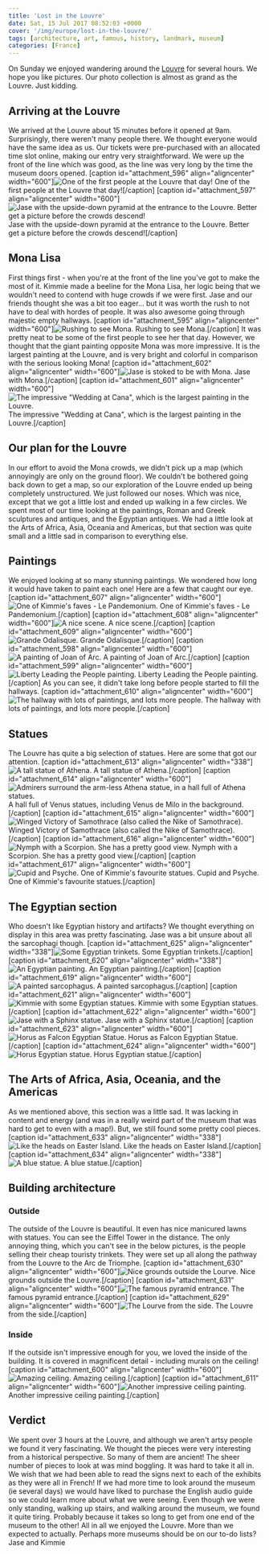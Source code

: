 ```yaml
---
title: 'Lost in the Louvre'
date: Sat, 15 Jul 2017 08:52:03 +0000
cover: '/img/europe/lost-in-the-louvre/'
tags: [architecture, art, famous, history, landmark, museum]
categories: [France]
---
```


On Sunday we enjoyed wandering around the [Louvre](http://www.louvre.fr/en) for several hours. We hope you like pictures. Our photo collection is almost as grand as the Louvre. Just kidding.

Arriving at the Louvre
----------------------

We arrived at the Louvre about 15 minutes before it opened at 9am. Surprisingly, there weren't many people there. We thought everyone would have the same idea as us. Our tickets were pre-purchased with an allocated time slot online, making our entry very straightforward. We were up the front of the line which was good, as the line was very long by the time the museum doors opened. \[caption id="attachment_596" align="aligncenter" width="600"\]![One of the first people at the Louvre that day!](http://coupleofkiwis.com/wp-content/uploads/2017/07/lourve2-600x338.jpg) One of the first people at the Louvre that day!\[/caption\] \[caption id="attachment_597" align="aligncenter" width="600"\]![Jase with the upside-down pyramid at the entrance to the Louvre. Better get a picture before the crowds descend! ](http://coupleofkiwis.com/wp-content/uploads/2017/07/lourve1-600x355.jpg) Jase with the upside-down pyramid at the entrance to the Louvre. Better get a picture before the crowds descend!\[/caption\]

Mona Lisa
---------

First things first - when you're at the front of the line you've got to make the most of it. Kimmie made a beeline for the Mona Lisa, her logic being that we wouldn't need to contend with huge crowds if we were first. Jase and our friends thought she was a bit too eager... but it was worth the rush to not have to deal with hordes of people. It was also awesome going through majestic empty hallways. \[caption id="attachment_595" align="aligncenter" width="600"\]![Rushing to see Mona. ](http://coupleofkiwis.com/wp-content/uploads/2017/07/lourve3-600x338.jpg) Rushing to see Mona.\[/caption\] It was pretty neat to be some of the first people to see her that day. However, we thought that the giant painting opposite Mona was more impressive. It is the largest painting at the Louvre, and is very bright and colorful in comparison with the serious looking Mona! \[caption id="attachment_602" align="aligncenter" width="600"\]![Jase is stoked to be with Mona.](http://coupleofkiwis.com/wp-content/uploads/2017/07/lourve4-600x337.jpg) Jase with Mona.\[/caption\] \[caption id="attachment_601" align="aligncenter" width="600"\]![The impressive "Wedding at Cana", which is the largest painting in the Louvre.](http://coupleofkiwis.com/wp-content/uploads/2017/07/lourve5-600x426.jpg) The impressive "Wedding at Cana", which is the largest painting in the Louvre.\[/caption\]

Our plan for the Louvre
-----------------------

In our effort to avoid the Mona crowds, we didn't pick up a map (which annoyingly are only on the ground floor). We couldn't be bothered going back down to get a map, so our exploration of the Louvre ended up being completely unstructured. We just followed our noses. Which was nice, except that we got a little lost and ended up walking in a few circles. We spent most of our time looking at the paintings, Roman and Greek sculptures and antiques, and the Egyptian antiques. We had a little look at the Arts of Africa, Asia, Oceania and Americas, but that section was quite small and a little sad in comparison to everything else.

Paintings
---------

We enjoyed looking at so many stunning paintings. We wondered how long it would have taken to paint each one! Here are a few that caught our eye. \[caption id="attachment_607" align="aligncenter" width="600"\]![One of Kimmie's faves - Le Pandemonium.](http://coupleofkiwis.com/wp-content/uploads/2017/07/lourve26-600x338.jpg) One of Kimmie's faves - Le Pandemonium.\[/caption\] \[caption id="attachment_608" align="aligncenter" width="600"\]![A nice scene.](http://coupleofkiwis.com/wp-content/uploads/2017/07/lourve25-600x337.jpg) A nice scene.\[/caption\] \[caption id="attachment_609" align="aligncenter" width="600"\]![Grande Odalisque.](http://coupleofkiwis.com/wp-content/uploads/2017/07/lourve24-600x363.jpg) Grande Odalisque.\[/caption\] \[caption id="attachment_598" align="aligncenter" width="600"\]![A painting of Joan of Arc.](http://coupleofkiwis.com/wp-content/uploads/2017/07/lourve8-600x338.jpg) A painting of Joan of Arc.\[/caption\] \[caption id="attachment_599" align="aligncenter" width="600"\]![Liberty Leading the People painting. ](http://coupleofkiwis.com/wp-content/uploads/2017/07/lourve7-600x351.jpg) Liberty Leading the People painting.\[/caption\] As you can see, it didn't take long before people started to fill the hallways. \[caption id="attachment_610" align="aligncenter" width="600"\]![The hallway with lots of paintings, and lots more people.](http://coupleofkiwis.com/wp-content/uploads/2017/07/lourve13-600x338.jpg) The hallway with lots of paintings, and lots more people.\[/caption\]

Statues
-------

The Louvre has quite a big selection of statues. Here are some that got our attention. \[caption id="attachment_613" align="aligncenter" width="338"\]![A tall statue of Athena.](http://coupleofkiwis.com/wp-content/uploads/2017/07/lourve14-338x600.jpg) A tall statue of Athena.\[/caption\] \[caption id="attachment_614" align="aligncenter" width="600"\]![Admirers surround the arm-less Athena statue, in a hall full of Athena statues. ](http://coupleofkiwis.com/wp-content/uploads/2017/07/lourve15-600x337.jpg) A hall full of Venus statues, including Venus de Milo in the background.\[/caption\] \[caption id="attachment_615" align="aligncenter" width="600"\]![Winged Victory of Samothrace (also called the Nike of Samothrace).](http://coupleofkiwis.com/wp-content/uploads/2017/07/lourve12-600x338.jpg) Winged Victory of Samothrace (also called the Nike of Samothrace).\[/caption\] \[caption id="attachment_616" align="aligncenter" width="600"\]![Nymph with a Scorpion. She has a pretty good view.](http://coupleofkiwis.com/wp-content/uploads/2017/07/lourve11-600x338.jpg) Nymph with a Scorpion. She has a pretty good view.\[/caption\] \[caption id="attachment_617" align="aligncenter" width="600"\]![Cupid and Psyche. One of Kimmie's favourite statues.](http://coupleofkiwis.com/wp-content/uploads/2017/07/lourve10-600x353.jpg) Cupid and Psyche. One of Kimmie's favourite statues.\[/caption\]

The Egyptian section
--------------------

Who doesn't like Egyptian history and artifacts? We thought everything on display in this area was pretty fascinating. Jase was a bit unsure about all the sarcophagi though. \[caption id="attachment_625" align="aligncenter" width="338"\]![Some Egyptian trinkets. ](http://coupleofkiwis.com/wp-content/uploads/2017/07/lourve16-338x600.jpg) Some Egyptian trinkets.\[/caption\] \[caption id="attachment_620" align="aligncenter" width="338"\]![An Egyptian painting. ](http://coupleofkiwis.com/wp-content/uploads/2017/07/lourve21-338x600.jpg) An Egyptian painting.\[/caption\] \[caption id="attachment_619" align="aligncenter" width="600"\]![A painted sarcophagus.](http://coupleofkiwis.com/wp-content/uploads/2017/07/lourve22-600x338.jpg) A painted sarcophagus.\[/caption\] \[caption id="attachment_621" align="aligncenter" width="600"\]![Kimmie with some Egyptian statues.](http://coupleofkiwis.com/wp-content/uploads/2017/07/lourve20-600x338.jpg) Kimmie with some Egyptian statues.\[/caption\] \[caption id="attachment_622" align="aligncenter" width="600"\]![Jase with a Sphinx statue. ](http://coupleofkiwis.com/wp-content/uploads/2017/07/lourve19-600x450.jpg) Jase with a Sphinx statue.\[/caption\] \[caption id="attachment_623" align="aligncenter" width="600"\]![Horus as Falcon Egyptian Statue.](http://coupleofkiwis.com/wp-content/uploads/2017/07/lourve18-600x399.jpg) Horus as Falcon Egyptian Statue.\[/caption\] \[caption id="attachment_624" align="aligncenter" width="600"\]![Horus Egyptian statue.](http://coupleofkiwis.com/wp-content/uploads/2017/07/lourve17-600x368.jpg) Horus Egyptian statue.\[/caption\]

The Arts of Africa, Asia, Oceania, and the Americas
---------------------------------------------------

As we mentioned above, this section was a little sad. It was lacking in content and energy (and was in a really weird part of the museum that was hard to get to even with a map!). But, we still found some pretty cool pieces. \[caption id="attachment_633" align="aligncenter" width="338"\]![Like the heads on Easter Island.](http://coupleofkiwis.com/wp-content/uploads/2017/07/lourve28-338x600.jpg) Like the heads on Easter Island.\[/caption\] \[caption id="attachment_634" align="aligncenter" width="338"\]![A blue statue.](http://coupleofkiwis.com/wp-content/uploads/2017/07/lourve27-338x600.jpg) A blue statue.\[/caption\]

Building architecture
---------------------

### Outside

The outside of the Louvre is beautiful. It even has nice manicured lawns with statues. You can see the Eiffel Tower in the distance. The only annoying thing, which you can't see in the below pictures, is the people selling their cheap touristy trinkets. They were set up all along the pathway from the Louvre to the Arc de Triomphe. \[caption id="attachment_630" align="aligncenter" width="600"\]![Nice grounds outside the Lourve. ](http://coupleofkiwis.com/wp-content/uploads/2017/07/lourve31-600x338.jpg) Nice grounds outside the Louvre.\[/caption\] \[caption id="attachment_631" align="aligncenter" width="600"\]![The famous pyramid entrance. ](http://coupleofkiwis.com/wp-content/uploads/2017/07/lourve30-600x338.jpg) The famous pyramid entrance.\[/caption\] \[caption id="attachment_629" align="aligncenter" width="600"\]![The Lourve from the side. ](http://coupleofkiwis.com/wp-content/uploads/2017/07/lourve29-600x338.jpg) The Louvre from the side.\[/caption\]

### Inside

If the outside isn't impressive enough for you, we loved the inside of the building. It is covered in magnificent detail - including murals on the ceiling! \[caption id="attachment_600" align="aligncenter" width="600"\]![Amazing ceiling.](http://coupleofkiwis.com/wp-content/uploads/2017/07/lourve6-600x338.jpg) Amazing ceiling.\[/caption\] \[caption id="attachment_611" align="aligncenter" width="600"\]![Another impressive ceiling painting.](http://coupleofkiwis.com/wp-content/uploads/2017/07/lourve9-600x338.jpg) Another impressive ceiling painting.\[/caption\]

Verdict
-------

We spent over 3 hours at the Louvre, and although we aren't artsy people we found it very fascinating. We thought the pieces were very interesting from a historical perspective. So many of them are ancient! The sheer number of pieces to look at was mind boggling. It was hard to take it all in. We wish that we had been able to read the signs next to each of the exhibits as they were all in French! If we had more time to look around the museum (ie several days) we would have liked to purchase the English audio guide so we could learn more about what we were seeing. Even though we were only standing, walking up stairs, and walking around the museum, we found it quite tiring. Probably because it takes so long to get from one end of the museum to the other! All in all we enjoyed the Louvre. More than we expected to actually. Perhaps more museums should be on our to-do lists? Jase and Kimmie